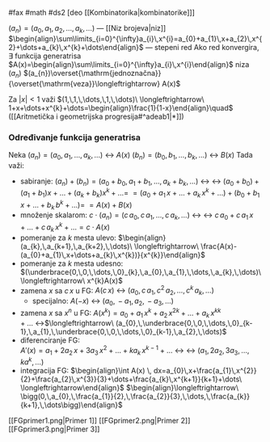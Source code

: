 #fax #math #ds2 [deo [[Kombinatorika|kombinatorike]]]
$\:$

$(a_{n})=(a_{0},\,a_{1},\,a_{2},\,\dots,\,a_{k},\,\dots)$ — [[Niz brojeva|niz]]
$\begin{align}\sum\limits_{i=0}^{\infty}a_{i}\,x^{i}=a_{0}+a_{1}\,x+a_{2}\,x^{2}+\dots+a_{k}\,x^{k}+\dots\end{align}$ — stepeni red
Ako red konvergira, $\exists$ funkcija generatrisa $A(x)=\begin{align}\sum\limits_{i=0}^{\infty}a_{i}\,x^{i}\end{align}$ niza $(a_{n})$
$(a_{n})\overset{\mathrm{jednoznačna}}{\overset{\mathrm{veza}}\longleftrightarrow} A(x)$
$\:$ 

Za $|x|<1$ važi
$(1,\,1,\,\dots,\,1,\,\dots)\ \longleftrightarrow\ 1+x+\dots+x^{k}+\dots=\begin{align}\frac{1}{1-x}\end{align}\quad$ ([[Aritmetička i geometrijska progresija#^adeab1|*]])

### Određivanje funkcija generatrisa
Neka 
$(a_{n})=(a_{0},\,a_{1},\,\dots,\,a_{k},\,\dots)\ \longleftrightarrow\ A(x)$
$(b_{n})=(b_{0},\,b_{1},\,\dots,\,b_{k},\,\dots)\ \longleftrightarrow\ B(x)$
Tada važi:
- sabiranje:
  $(a_{n})+(b_{n})=(a_{0}+b_{0},\,a_{1}+b_{1},\,\dots,\,a_{k}+b_{k},\, \dots) \ \longleftrightarrow$
  $\longleftrightarrow\ (a_{0}+b_{0})+(a_{1}+b_{1})x+\dots+(a_{k}+b_{k})x^{k}+\dots=$
  $= (a_{0}+a_{1}\,x+\dots+a_{k}\,x^{k}+\dots)+(b_{0}+b_{1}\,x+\dots+b_{k}\,b^{k}+\dots) =$
  $= A(x)+B(x)$
  $\:$
- množenje skalarom:
  $c\cdot(a_{n})=(c\,a_{0},\,c\,a_{1},\,\dots,\,c\,a_{k},\,\dots)\ \longleftrightarrow$
  $\longleftrightarrow\ c\,a_{0}+c\,a_{1}\,x+\dots+c\,a_{k}\,x^{k}+\dots=c\cdot A(x)$
  $\:$
- pomeranje za $k$ mesta ulevo:
  $\begin{align}(a_{k},\,a_{k+1},\,a_{k+2},\,\dots)\ \longleftrightarrow\ \frac{A(x)- (a_{0}+a_{1}\,x+\dots+a_{k}\,x^{k})}{x^{k}}\end{align}$
  $\:$
- pomeranje za $k$ mesta udesno: 
  $(\underbrace{0,\,0,\,\dots,\,0}_{k},\,a_{0},\,a_{1},\,\dots,\,a_{k},\,\dots)\ \longleftrightarrow\ x^{k}A(x)$
  $\:$
- zamena $x$ sa $c\,x$ u FG:
  $A(c\,x)\ \longleftrightarrow\ (a_{0},\, c\,a_{1},\,c^{2}\,a_{2},\,\dots,\,c^{k}\,a_{k},\,\dots)$
  - specijalno: $A(-x)\ \longleftrightarrow\ (a_{0},\,-a_{1},\,a_{2},\,-a_{3},\,\dots)$
  $\:$
- zamena $x$ sa $x^{n}$ u FG:
   $A(x^{k})=a_{0}+a_{1}\,x^{k}+a_{2}\,x^{2k}+\dots+a_{k}\,x^{kk}+\dots\ \longleftrightarrow$$\longleftrightarrow\ (a_{0},\,\underbrace{0,\,0,\,\dots,\,0}_{k-1},\,a_{1},\,\underbrace{0,\,0,\,\dots,\,0}_{k-1},\,a_{2},\,\dots)$
  $\:$
- diferenciranje FG:  
  $A'(x)=a_{1}+2a_{2}\,x+3a_{3}\,x^{2}+\dots+ka_{k}\,x^{k-1}+\dots\ \longleftrightarrow$
 $\longleftrightarrow\ (a_{1},\,2a_{2},\,3a_{3},\,\dots,\, ka^{k},\dots)$
  $\:$
- integracija FG:
 $\begin{align}\int A(x) \, dx=a_{0}\,x+\frac{a_{1}\,x^{2}}{2}+\frac{a_{2}\,x^{3}}{3}+\dots+\frac{a_{k}\,x^{k+1}}{k+1}+\dots\ \longleftrightarrow\end{align}$
 $\begin{align}\longleftrightarrow\ \bigg(0,\,a_{0},\,\frac{a_{1}}{2},\,\frac{a_{2}}{3},\,\dots,\,\frac{a_{k}}{k+1},\,\dots\bigg)\end{align}$

[[FGprimer1.png|Primer 1]]
[[FGprimer2.png|Primer 2]]
[[FGprimer3.png|Primer 3]]